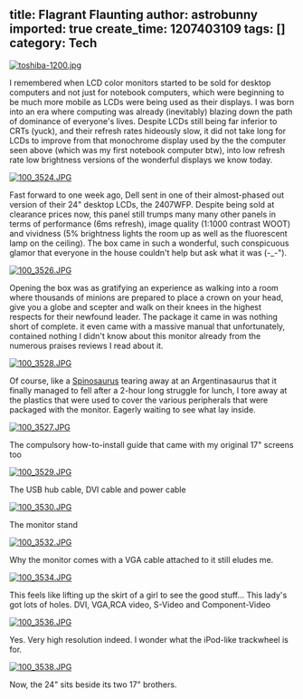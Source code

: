 title: Flagrant Flaunting
author: astrobunny
imported: true
create_time: 1207403109
tags: []
category: Tech
---
 [![toshiba-1200.jpg](wp-uploads/2008/04/toshiba-1200.thumbnail.jpg)](/images/wp-uploads/2008/04/toshiba-1200.jpg "toshiba-1200.jpg")  
  
I remembered when LCD color monitors started to be sold for desktop computers and not just for notebook computers, which were beginning to be much more mobile as LCDs were being used as their displays. I was born into an era where computing was already (inevitably) blazing down the path of dominance of everyone's lives. Despite LCDs still being far inferior to CRTs (yuck), and their refresh rates hideously slow, it did not take long for LCDs to improve from that monochrome display used by the the computer seen above (which was my first notebook computer btw), into low refresh rate low brightness versions of the wonderful displays we know today.  
  
 [![100_3524.JPG](wp-uploads/2008/04/100_3524.thumbnail.JPG)](/images/wp-uploads/2008/04/100_3524.JPG "100\_3524.JPG")  
  
Fast forward to one week ago, Dell sent in one of their almost-phased out version of their 24" desktop LCDs, the 2407WFP. Despite being sold at clearance prices now, this panel still trumps many many other panels in terms of performance (6ms refresh), image quality (1:1000 contrast WOOT) and vividness (5% brightness lights the room up as well as the fluorescent lamp on the ceiling). The box came in such a wonderful, such conspicuous glamor that everyone in the house couldn't help but ask what it was (-\_-").  
  
<!--more-->  
  
 [![100_3526.JPG](wp-uploads/2008/04/100_3526.thumbnail.JPG)](/images/wp-uploads/2008/04/100_3526.JPG "100\_3526.JPG")  
  
Opening the box was as gratifying an experience as walking into a room where thousands of minions are prepared to place a crown on your head, give you a globe and scepter and walk on their knees in the highest respects for their newfound leader. The package it came in was nothing short of complete. it even came with a massive manual that unfortunately, contained nothing I didn't know about this monitor already from the numerous praises reviews I read about it.  
  
 [![100_3528.JPG](wp-uploads/2008/04/100_3528.thumbnail.JPG)](/images/wp-uploads/2008/04/100_3528.JPG "100\_3528.JPG")  
  
Of course, like a [Spinosaurus](http://www.livescience.com/animals/060301_big_carnivores.html) tearing away at an Argentinasaurus that it finally managed to fell after a 2-hour long struggle for lunch, I tore away at the plastics that were used to cover the various peripherals that were packaged with the monitor. Eagerly waiting to see what lay inside.  
  
 [![100_3527.JPG](wp-uploads/2008/04/100_3527.thumbnail.JPG)](/images/wp-uploads/2008/04/100_3527.JPG "100\_3527.JPG")  
  
The compulsory how-to-install guide that came with my original 17" screens too  
  
 [![100_3529.JPG](wp-uploads/2008/04/100_3529.thumbnail.JPG)](/images/wp-uploads/2008/04/100_3529.JPG "100\_3529.JPG")  
  
The USB hub cable, DVI cable and power cable  
  
 [![100_3530.JPG](wp-uploads/2008/04/100_3530.thumbnail.JPG)](/images/wp-uploads/2008/04/100_3530.JPG "100\_3530.JPG")  
  
The monitor stand  
  
 [![100_3532.JPG](wp-uploads/2008/04/100_3532.thumbnail.JPG)](/images/wp-uploads/2008/04/100_3532.JPG "100\_3532.JPG")  
  
Why the monitor comes with a VGA cable attached to it still eludes me.  
  
 [![100_3534.JPG](wp-uploads/2008/04/100_3534.thumbnail.JPG)](/images/wp-uploads/2008/04/100_3534.JPG "100\_3534.JPG")  
  
This feels like lifting up the skirt of a girl to see the good stuff... This lady's got lots of holes. DVI, VGA,RCA video, S-Video and Component-Video  
  
 [![100_3536.JPG](wp-uploads/2008/04/100_3536.thumbnail.JPG)](/images/wp-uploads/2008/04/100_3536.JPG "100\_3536.JPG")  
  
Yes. Very high resolution indeed. I wonder what the iPod-like trackwheel is for.  
  
 [![100_3538.JPG](wp-uploads/2008/04/100_3538.thumbnail.JPG)](/images/wp-uploads/2008/04/100_3538.JPG "100\_3538.JPG")  
  
Now, the 24" sits beside its two 17" brothers.